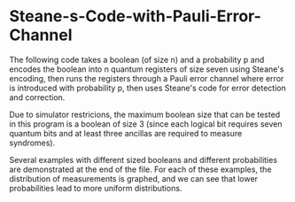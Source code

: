 # Steane-s-Code-with-Pauli-Error-Channel
The following code takes a boolean (of size n) and a probability p and encodes the boolean into n quantum registers of size seven using Steane's encoding, then runs the registers through a Pauli error channel where error is introduced with probability p, then uses Steane's code for error detection and correction.

Due to simulator restricions, the maximum boolean size that can be tested in this program is a boolean of size 3 (since each logical bit requires seven quantum bits and at least three ancillas are required to measure syndromes).  

Several examples with different sized booleans and different probabilities are demonstrated at the end of the file.  For each of these examples, the distribution of measurements is graphed, and we can see that lower probabilities lead to more uniform distributions.
